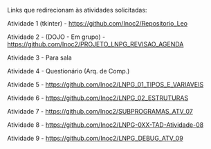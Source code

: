 Links que redirecionam às atividades solicitadas:

Atividade 1 (tkinter) - https://github.com/Inoc2/Repositorio_Leo

Atividade 2 - (DOJO - Em grupo) - https://github.com/Inoc2/PROJETO_LNPG_REVISAO_AGENDA

Atividade 3 - Para sala

Atividade 4 - Questionário (Arq. de Comp.)

Atividade 5 - https://github.com/Inoc2/LNPG_01_TIPOS_E_VARIAVEIS

Atividade 6 - https://github.com/Inoc2/LNPG_02_ESTRUTURAS

Atividade 7 - https://github.com/Inoc2/SUBPROGRAMAS_ATV_07

Atividade 8 - https://github.com/Inoc2/LNPG-0XX-TAD-Atividade-08

Atividade 9 - https://github.com/Inoc2/LNPG_DEBUG_ATV_09

